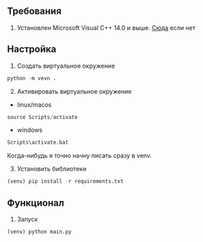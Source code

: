 ## Требования 

1. Установлен Microsoft Visual C++ 14.0 и выше. [Сюда](https://learn.microsoft.com/en-us/answers/questions/136595/error-microsoft-visual-c-140-or-greater-is-require.html) если нет
   

## Настройка

1. Создать виртуальное окружение 

```python
python -m vevn .
```

2. Активировать виртуальное окружение

- linux/macos
```python
source Scripts/activate
```

 - windows
```python
Scripts\activate.bat   
```

Когда-нибудь я точно начну писать сразу в venv.

3. Установить библиотеки

```python
(venv) pip install -r requirements.txt
```

## Функционал

1. Запуск

```python
(venv) python main.py
```
